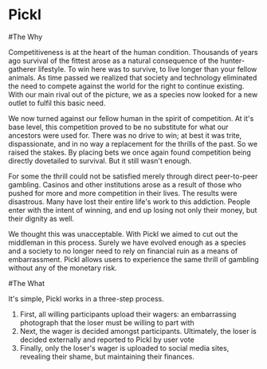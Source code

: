 Pickl
=====

#The Why

Competitiveness is at the heart of the human condition. Thousands of years ago survival of the fittest arose as a natural consequence 
of the hunter-gatherer lifestyle. To win here was to survive, to live longer than your fellow animals. As time passed we realized that 
society and technology eliminated the need to compete against the world for the right to continue existing. With our main rival out of
the picture, we as a species now looked for a new outlet to fulfil this basic need.

We now turned against our fellow human in the spirit
of competition. At it's base level, this competition proved to be no substitute for what our ancestors were used for. There was no 
drive to win; at best it was trite, dispassionate, and in no way a replacement for the thrills of the past. So we raised the stakes.
By placing bets we once again found competition being directly dovetailed to survival. But it still wasn't enough.

For some the thrill could not be satisfied merely through direct peer-to-peer gambling. Casinos and other institutions arose as a result
of those who pushed for more and more competition in their lives. The results were disastrous. Many have lost their entire life's work to
this addiction. People enter with the intent of winning, and end up losing not only their money, but their dignity as well. 

We thought this was unacceptable. With Pickl we aimed to cut out the middleman in this process. Surely we have evolved enough as a species
and a society to no longer need to rely on financial ruin as a means of embarrassment. Pickl allows users to experience the same thrill of
gambling without any of the monetary risk. 

#The What

It's simple, Pickl works in a three-step process.

1. First, all willing participants upload their wagers: an embarrassing photograph that the loser must be willing to part with
2. Next, the wager is decided amongst participants. Ultimately, the loser is decided externally and reported to Pickl by user vote
3. Finally, only the loser's wager is uploaded to social media sites, revealing their shame, but maintaining their finances. 

